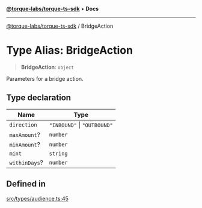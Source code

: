 [**@torque-labs/torque-ts-sdk**](../README.md) • **Docs**

***

[@torque-labs/torque-ts-sdk](../globals.md) / BridgeAction

# Type Alias: BridgeAction

> **BridgeAction**: `object`

Parameters for a bridge action.

## Type declaration

| Name | Type |
| ------ | ------ |
| `direction` | `"INBOUND"` \| `"OUTBOUND"` |
| `maxAmount`? | `number` |
| `minAmount`? | `number` |
| `mint` | `string` |
| `withinDays`? | `number` |

## Defined in

[src/types/audience.ts:45](https://github.com/torque-labs/torque-ts-sdk/blob/e34efdf278512e8a58bacdba966e9cd90b1db20a/src/types/audience.ts#L45)
